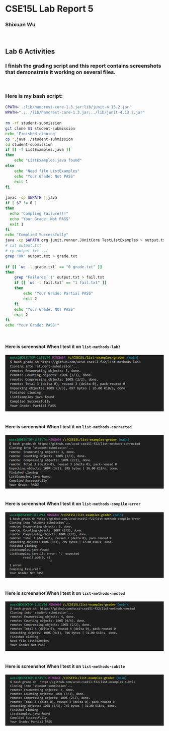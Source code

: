 # CSE15L Lab Report 5
### Shixuan Wu
&nbsp;
&nbsp;
## Lab 6 Activities


### I finish the grading script and this report contains screenshots that demonstrate it working on several files.
&nbsp;

### Here is my bash script: 
``` bash
CPATH='.:lib/hamcrest-core-1.3.jar:lib/junit-4.13.2.jar'
WPATH=".;../lib/hamcrest-core-1.3.jar;../lib/junit-4.13.2.jar"

rm -rf student-submission
git clone $1 student-submission
echo 'Finished cloning'
cp *.java ./student-submission
cd student-submission
if [[ -f ListExamples.java ]]
then  
    echo "ListExamples.java found"
else 
    echo "Need file ListExamples"
    echo "Your Grade: Not PASS"
    exit 1
fi

javac -cp $WPATH *.java
if [ $? != 0 ]
then
  echo "Compling Failure!!!"
  echo "Your Grade: Not PASS"
  exit 1
fi
echo "Complied Successfully"
java -cp $WPATH org.junit.runner.JUnitCore TestListExamples > output.txt
# cat output.txt
# cp output.txt ../
grep "OK" output.txt > grade.txt

if [[ `wc -l grade.txt` == "0 grade.txt" ]]
then 
    grep "Failures: 1" output.txt > fail.txt
    if [[ `wc -l fail.txt` == "1 fail.txt" ]]
    then
        echo "Your Grade: Partial PASS"
        exit 2
    fi
    echo "Your Grade: NOT PASS"
    exit 2
fi
echo "Your Grade: PASS!"
```
&nbsp;
&nbsp;
#### Here is screenshot When I test it on `list-methods-lab3`
![plot](/images/bash_1.png)
&nbsp;
&nbsp;
#### Here is screenshot When I test it on `list-methods-corrected`
![plot](/images/bash_correct.png)
&nbsp;
&nbsp;
#### Here is screenshot When I test it on `list-methods-compile-error`
![plot](/images/bash_error.png)
&nbsp;
&nbsp;
#### Here is screenshot When I test it on `list-methods-nested`
![plot](/images/bash_file.png)
&nbsp;
&nbsp;
#### Here is screenshot When I test it on `list-methods-subtle`
![plot](/images/bash_subtle.png)
&nbsp;
&nbsp;

